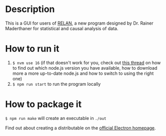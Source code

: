 # Description

This is a GUI for users of [RELAN](https://relan.at/), a new program designed by Dr. Rainer Maderthaner for statistical and causal analysis of data. 

# How to run it
1. `$ nvm use 16` (if that doesn't work for you, check out [this thread](https://stackoverflow.com/questions/8191459/how-do-i-update-node-js) on how to find out which node.js version you have available, how to download more a more up-to-date node.js and how to switch to using the right one)
2. `$ npm run start` to run the program locally

# How to package it
`$ npm run make` will create an executable in `./out`

Find out about creating a distributable on the [official Electron homepage](https://www.electronjs.org/docs/latest/tutorial/tutorial-packaging).
